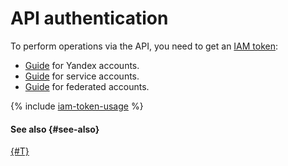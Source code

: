 # API authentication


To perform operations via the API, you need to get an [IAM token](../iam/concepts/authorization/iam-token.md):

* [Guide](../iam/operations/iam-token/create.md) for Yandex accounts.
* [Guide](../iam/operations/iam-token/create-for-sa.md) for service accounts.
* [Guide](../iam/operations/iam-token/create-for-federation.md) for federated accounts.

{% include [iam-token-usage](iam-token-usage.md) %}

#### See also {#see-also}

[{#T}](../iam/concepts/users/accounts.md)

